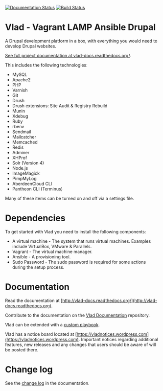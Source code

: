 [![Documentation Status](https://readthedocs.org/projects/vlad-docs/badge/?version=latest)](https://readthedocs.org/projects/vlad-docs/?badge=latest) [![Build Status](https://travis-ci.org/hashbangcode/vlad.svg?branch=dev)](https://travis-ci.org/hashbangcode/vlad)

# Vlad - Vagrant LAMP Ansible Drupal

A Drupal development platform in a box, with everything you would need to develop Drupal websites.

[See full project documentation at vlad-docs.readthedocs.org/](http://vlad-docs.readthedocs.org/).

This includes the following technologies:

* MySQL
* Apache2
* PHP
* Varnish
* Git
* Drush
* Drush extensions: Site Audit & Registry Rebuild
* Munin
* Xdebug
* Ruby
* rbenv
* Sendmail
* Mailcatcher
* Memcached
* Redis
* Adminer
* XHProf
* Solr (Version 4)
* Node.js
* ImageMagick
* PimpMyLog
* AberdeenCloud CLI
* Pantheon CLI (Terminus)

Many of these items can be turned on and off via a settings file.

# Dependencies

To get started with Vlad you need to install the following components:

* A virtual machine - The system that runs virtual machines. Examples include VirtualBox, VMware & Parallels.
* Vagrant - The virtual machine manager.
* Ansible - A provisioning tool.
* Sudo Password - The sudo password is required for some actions during the setup process.

# Documentation

Read the documentation at [http://vlad-docs.readthedocs.org/](http://vlad-docs.readthedocs.org).

Contribute to the documentation on the [Vlad Documentation](https://github.com/hashbangcode/vlad-docs) repository.

Vlad can be extended with a [custom playbook](http://vlad-docs.readthedocs.org/en/latest/usage/custom_playbook).

Vlad has a notice board located at [https://vladnotices.wordpress.com](https://vladnotices.wordpress.com). Important notices regarding additional features, new releases and any changes that users should be aware of will be posted there.

# Change log

See the [change log](http://vlad-docs.readthedocs.org/en/latest/project/changelog) in the documentation.
